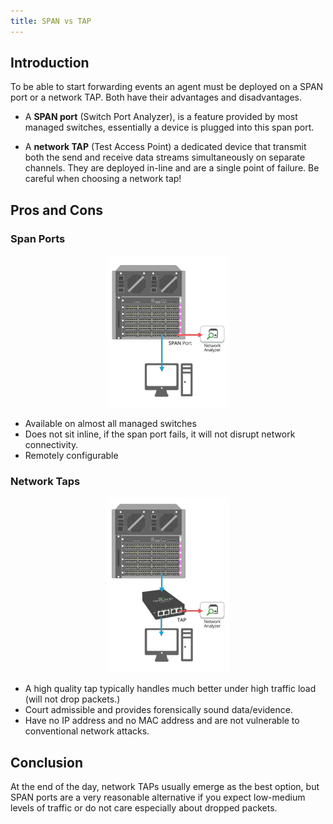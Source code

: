 ```yaml
---
title: SPAN vs TAP
---
```


## Introduction

To be able to start forwarding events an agent must be deployed on a SPAN port or a network TAP. Both have their advantages and disadvantages.

- A **SPAN port** (Switch Port Analyzer), is a feature provided by most managed switches, essentially a device is plugged into this span port.

- A **network TAP** (Test Access Point) a dedicated device that transmit both the send and receive data streams simultaneously on separate channels. They are deployed in-line and are a single point of failure. Be careful when choosing a network tap!


## Pros and Cons

### Span Ports
<p align="center">
    <img src="/data/img/span_diagram.png" />
</p>

- Available on almost all managed switches
- Does not sit inline, if the span port fails, it will not disrupt network connectivity.
- Remotely configurable

### Network Taps

<p align="center">
    <img src="/data/img/tap_diagram.png" />
</p>

- A high quality tap typically handles much better under high traffic load (will not drop packets.)
- Court admissible and provides forensically sound data/evidence.
- Have no IP address and no MAC address and are not vulnerable to conventional network attacks.

## Conclusion

At the end of the day, network TAPs usually emerge as the best option, but SPAN ports are a very reasonable alternative if you expect low-medium levels of traffic or do not care especially about dropped packets.